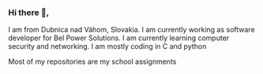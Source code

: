 ### Hi there 👋, 
I am from Dubnica nad Váhom, Slovakia. I am currently working as software developer for Bel Power Solutions. I am currently learning computer security and networking. I am mostly coding in C and python

Most of my repositories are my school assignments

<!--
**RomanKuruc/RomanKuruc** is a ✨ _special_ ✨ repository because its `README.md` (this file) appears on your GitHub profile.

Here are some ideas to get you started:

- 🔭 I’m currently working on ...
- 🌱 I’m currently learning ...
- 👯 I’m looking to collaborate on ...
- 🤔 I’m looking for help with ...
- 💬 Ask me about ...
- 📫 How to reach me: ...
- 😄 Pronouns: ...
- ⚡ Fun fact: ...
-->
